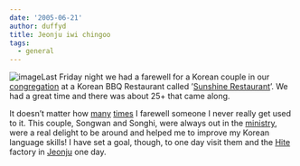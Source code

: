 ```yaml
---
date: '2005-06-21'
author: duffyd
title: Jeonju iwi chingoo
tags:
  - general
---
```


![image](https://1drv.ms/i/s!AsJfVUEHse4xg3epFG4aXF3m4KhP?embed=1&width=200&height=150)Last Friday night we had a farewell for a Korean couple in our [congregation](https://href.li/?http://www.watchtower.org/library/jt/article_07.htm) at a Korean BBQ Restaurant called ’[Sunshine Restaurant](https://href.li/?http://www.yellownet.co.nz/companies/Sunshine_Restaurant.htm)’. We had a great time and there was about 25+ that came along.

It doesn’t matter how [many](/) [times](/) I farewell someone I never really get used to it. This couple, Songwan and Songhi, were always out in the [ministry](https://href.li/?http://www.watchtower.org/library/jt/article_05.htm),
were a real delight to be around and helped me to improve my Korean
language skills! I have set a goal, though, to one day visit them and
the [Hite](https://href.li/?http://english.hite.com/) factory in [Jeonju](https://href.li/?http://en.wikipedia.org/wiki/Jeonju) one day.
